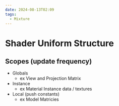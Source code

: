 ```yaml
---
date: 2024-08-13T02:09
tags:
  - Mixture
---
```

# Shader Uniform Structure
## Scopes (update frequency)
- Globals
	- ex View and Projection Matrix
- Instance
	- ex Material Instance data / textures
- Local (push constants)
	- ex Model Matricies
